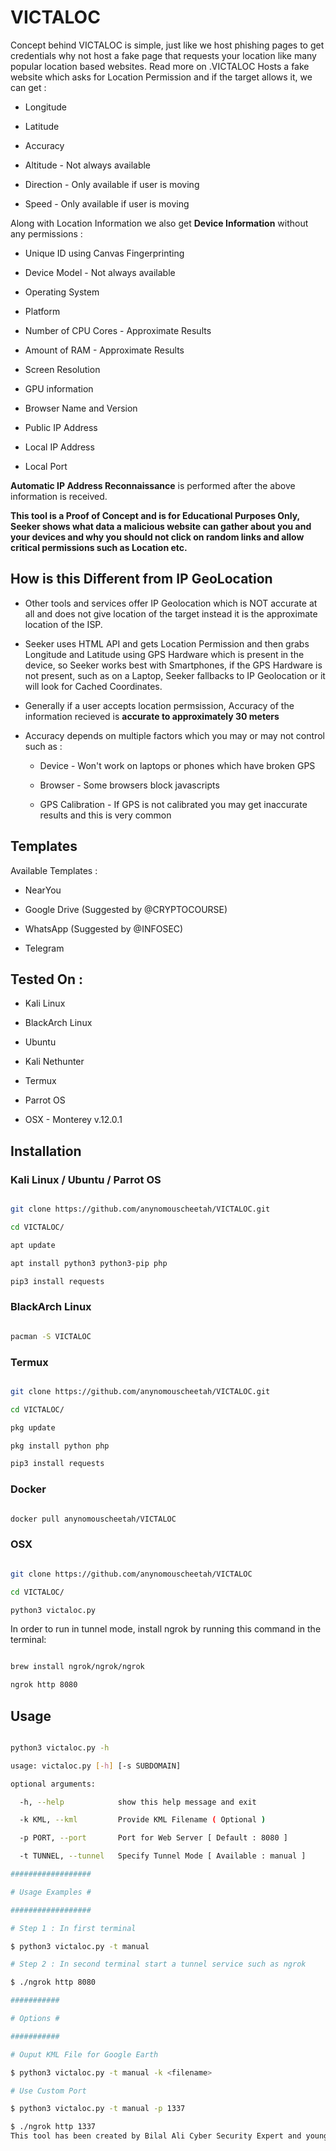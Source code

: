 # VICTALOC
Concept behind VICTALOC is simple, just like we host phishing pages to get credentials why not host a fake page that requests your location like many popular location based websites. Read more on .VICTALOC Hosts a fake website which asks for Location Permission and if the target allows it, we can get :

* Longitude

* Latitude

* Accuracy

* Altitude - Not always available

* Direction - Only available if user is moving

* Speed - Only available if user is moving

Along with Location Information we also get **Device Information** without any permissions :

* Unique ID using Canvas Fingerprinting

* Device Model - Not always available

* Operating System

* Platform

* Number of CPU Cores - Approximate Results

* Amount of RAM - Approximate Results

* Screen Resolution

* GPU information

* Browser Name and Version

* Public IP Address

* Local IP Address

* Local Port

**Automatic IP Address Reconnaissance** is performed after the above information is received.

**This tool is a Proof of Concept and is for Educational Purposes Only, Seeker shows what data a malicious website can gather about you and your devices and why you should not click on random links and allow critical permissions such as Location etc.**

## How is this Different from IP GeoLocation

* Other tools and services offer IP Geolocation which is NOT accurate at all and does not give location of the target instead it is the approximate location of the ISP.

* Seeker uses HTML API and gets Location Permission and then grabs Longitude and Latitude using GPS Hardware which is present in the device, so Seeker works best with Smartphones, if the GPS Hardware is not present, such as on a Laptop, Seeker fallbacks to IP Geolocation or it will look for Cached Coordinates.  

* Generally if a user accepts location permsission, Accuracy of the information recieved is **accurate to approximately 30 meters**

* Accuracy depends on multiple factors which you may or may not control such as :

  * Device - Won't work on laptops or phones which have broken GPS

  * Browser - Some browsers block javascripts

  * GPS Calibration - If GPS is not calibrated you may get inaccurate results and this is very common

## Templates

Available Templates : 

* NearYou

* Google Drive (Suggested by @CRYPTOCOURSE)

* WhatsApp (Suggested by @INFOSEC)

* Telegram

## Tested On :

* Kali Linux

* BlackArch Linux

* Ubuntu

* Kali Nethunter

* Termux

* Parrot OS

* OSX - Monterey v.12.0.1

## Installation

### Kali Linux / Ubuntu / Parrot OS

```bash

git clone https://github.com/anynomouscheetah/VICTALOC.git

cd VICTALOC/

apt update

apt install python3 python3-pip php

pip3 install requests

```

### BlackArch Linux

```bash

pacman -S VICTALOC

```

### Termux

```bash

git clone https://github.com/anynomouscheetah/VICTALOC.git

cd VICTALOC/

pkg update

pkg install python php

pip3 install requests

```

### Docker

```bash

docker pull anynomouscheetah/VICTALOC

```

### OSX

```bash

git clone https://github.com/anynomouscheetah/VICTALOC

cd VICTALOC/

python3 victaloc.py

````

In order to run in tunnel mode, install ngrok by running this command in the terminal:

```bash

brew install ngrok/ngrok/ngrok

ngrok http 8080

````

## Usage

```bash

python3 victaloc.py -h

usage: victaloc.py [-h] [-s SUBDOMAIN]

optional arguments:

  -h, --help            show this help message and exit

  -k KML, --kml         Provide KML Filename ( Optional )

  -p PORT, --port       Port for Web Server [ Default : 8080 ]

  -t TUNNEL, --tunnel   Specify Tunnel Mode [ Available : manual ]

##################

# Usage Examples #

##################

# Step 1 : In first terminal

$ python3 victaloc.py -t manual

# Step 2 : In second terminal start a tunnel service such as ngrok

$ ./ngrok http 8080

###########

# Options #

###########

# Ouput KML File for Google Earth

$ python3 victaloc.py -t manual -k <filename>

# Use Custom Port

$ python3 victaloc.py -t manual -p 1337

$ ./ngrok http 1337
This tool has been created by Bilal Ali Cyber Security Expert and youngest certified ethical hacker of Pakistan...
